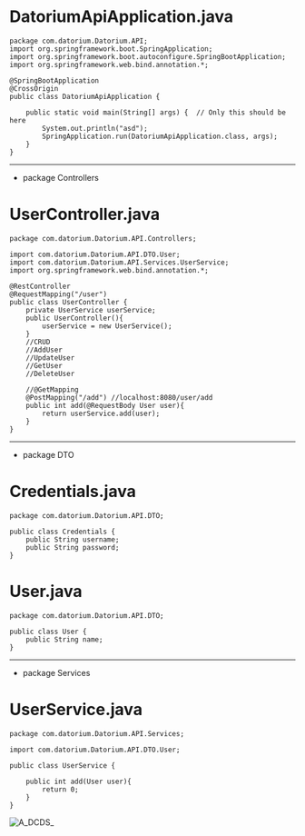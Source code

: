 
# DatoriumApiApplication.java
```
package com.datorium.Datorium.API;
import org.springframework.boot.SpringApplication;
import org.springframework.boot.autoconfigure.SpringBootApplication;
import org.springframework.web.bind.annotation.*;

@SpringBootApplication
@CrossOrigin
public class DatoriumApiApplication {

    public static void main(String[] args) {  // Only this should be here
        System.out.println("asd");
        SpringApplication.run(DatoriumApiApplication.class, args);
    }
}
```
-------------------------------------------------------------------


- package Controllers
# UserController.java
```
package com.datorium.Datorium.API.Controllers;

import com.datorium.Datorium.API.DTO.User;
import com.datorium.Datorium.API.Services.UserService;
import org.springframework.web.bind.annotation.*;

@RestController
@RequestMapping("/user")
public class UserController {
    private UserService userService;
    public UserController(){
        userService = new UserService();
    }
    //CRUD
    //AddUser
    //UpdateUser
    //GetUser
    //DeleteUser

    //@GetMapping
    @PostMapping("/add") //localhost:8080/user/add
    public int add(@RequestBody User user){
        return userService.add(user);
    }
}
```
-------------------------------------------------------------------------
- package DTO
# Credentials.java
```
package com.datorium.Datorium.API.DTO;

public class Credentials {
    public String username;
    public String password;
}
```
# User.java
```
package com.datorium.Datorium.API.DTO;

public class User {
    public String name;
}
```
-----------------------------------------------------------
- package Services
# UserService.java
```
package com.datorium.Datorium.API.Services;

import com.datorium.Datorium.API.DTO.User;

public class UserService {

    public int add(User user){
        return 0;
    }
}
```


![A_DCDS_](https://github.com/user-attachments/assets/d67f2d98-8478-4ed3-8054-6c406627d22b)
